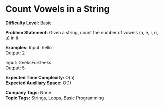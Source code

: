 # Count Vowels in a String

**Difficulty Level:** Basic

**Problem Statement:**
Given a string, count the number of vowels (a, e, i, o, u) in it.

**Examples:**
Input: hello  
Output: 2  

Input: GeeksForGeeks  
Output: 5  

**Expected Time Complexity:** O(n)  
**Expected Auxiliary Space:** O(1)  

**Company Tags:** None  
**Topic Tags:** Strings, Loops, Basic Programming
